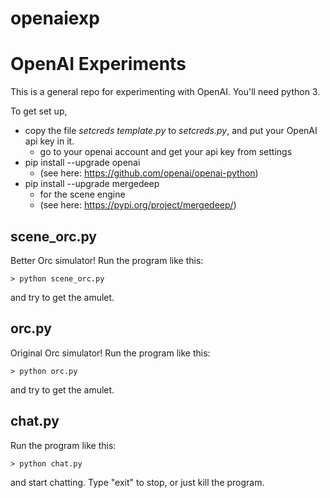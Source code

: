 # openaiexp
# OpenAI Experiments

This is a general repo for experimenting with OpenAI. You'll need python 3.

To get set up, 
- copy the file *setcreds template.py* to *setcreds.py*, and put your OpenAI api key in it.
    - go to your openai account and get your api key from settings
- pip install --upgrade openai
    - (see here: https://github.com/openai/openai-python)
- pip install --upgrade mergedeep
    - for the scene engine
    - (see here: https://pypi.org/project/mergedeep/)

## scene_orc.py

Better Orc simulator! Run the program like this:

    > python scene_orc.py

and try to get the amulet.

## orc.py

Original Orc simulator! Run the program like this:

    > python orc.py

and try to get the amulet.

## chat.py

Run the program like this:

    > python chat.py

and start chatting. Type "exit" to stop, or just kill the program.
